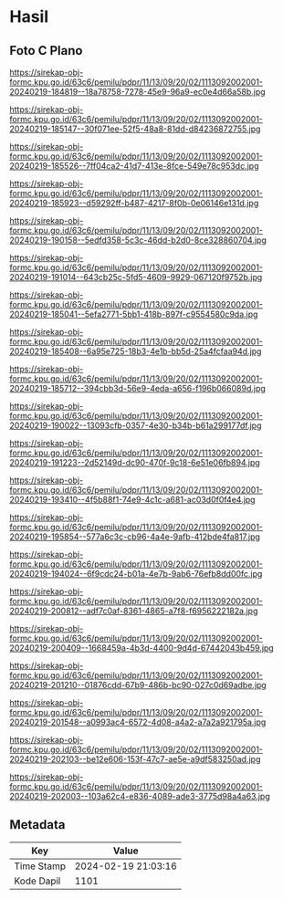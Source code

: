 # Hasil

## Foto C Plano

https://sirekap-obj-formc.kpu.go.id/63c6/pemilu/pdpr/11/13/09/20/02/1113092002001-20240219-184819--18a78758-7278-45e9-96a9-ec0e4d66a58b.jpg

https://sirekap-obj-formc.kpu.go.id/63c6/pemilu/pdpr/11/13/09/20/02/1113092002001-20240219-185147--30f071ee-52f5-48a8-81dd-d84236872755.jpg

https://sirekap-obj-formc.kpu.go.id/63c6/pemilu/pdpr/11/13/09/20/02/1113092002001-20240219-185526--7ff04ca2-41d7-413e-8fce-549e78c953dc.jpg

https://sirekap-obj-formc.kpu.go.id/63c6/pemilu/pdpr/11/13/09/20/02/1113092002001-20240219-185923--d59292ff-b487-4217-8f0b-0e06146e131d.jpg

https://sirekap-obj-formc.kpu.go.id/63c6/pemilu/pdpr/11/13/09/20/02/1113092002001-20240219-190158--5edfd358-5c3c-46dd-b2d0-8ce328860704.jpg

https://sirekap-obj-formc.kpu.go.id/63c6/pemilu/pdpr/11/13/09/20/02/1113092002001-20240219-191014--643cb25c-5fd5-4609-9929-067120f9752b.jpg

https://sirekap-obj-formc.kpu.go.id/63c6/pemilu/pdpr/11/13/09/20/02/1113092002001-20240219-185041--5efa2771-5bb1-418b-897f-c9554580c9da.jpg

https://sirekap-obj-formc.kpu.go.id/63c6/pemilu/pdpr/11/13/09/20/02/1113092002001-20240219-185408--6a95e725-18b3-4e1b-bb5d-25a4fcfaa94d.jpg

https://sirekap-obj-formc.kpu.go.id/63c6/pemilu/pdpr/11/13/09/20/02/1113092002001-20240219-185712--394cbb3d-56e9-4eda-a656-f196b066089d.jpg

https://sirekap-obj-formc.kpu.go.id/63c6/pemilu/pdpr/11/13/09/20/02/1113092002001-20240219-190022--13093cfb-0357-4e30-b34b-b61a299177df.jpg

https://sirekap-obj-formc.kpu.go.id/63c6/pemilu/pdpr/11/13/09/20/02/1113092002001-20240219-191223--2d52149d-dc90-470f-9c18-6e51e06fb894.jpg

https://sirekap-obj-formc.kpu.go.id/63c6/pemilu/pdpr/11/13/09/20/02/1113092002001-20240219-193410--4f5b88f1-74e9-4c1c-a681-ac03d0f0f4e4.jpg

https://sirekap-obj-formc.kpu.go.id/63c6/pemilu/pdpr/11/13/09/20/02/1113092002001-20240219-195854--577a6c3c-cb96-4a4e-9afb-412bde4fa817.jpg

https://sirekap-obj-formc.kpu.go.id/63c6/pemilu/pdpr/11/13/09/20/02/1113092002001-20240219-194024--6f9cdc24-b01a-4e7b-9ab6-76efb8dd00fc.jpg

https://sirekap-obj-formc.kpu.go.id/63c6/pemilu/pdpr/11/13/09/20/02/1113092002001-20240219-200812--adf7c0af-8361-4865-a7f8-f6956222182a.jpg

https://sirekap-obj-formc.kpu.go.id/63c6/pemilu/pdpr/11/13/09/20/02/1113092002001-20240219-200409--1668459a-4b3d-4400-9d4d-67442043b459.jpg

https://sirekap-obj-formc.kpu.go.id/63c6/pemilu/pdpr/11/13/09/20/02/1113092002001-20240219-201210--01876cdd-67b9-486b-bc90-027c0d69adbe.jpg

https://sirekap-obj-formc.kpu.go.id/63c6/pemilu/pdpr/11/13/09/20/02/1113092002001-20240219-201548--a0993ac4-6572-4d08-a4a2-a7a2a921795a.jpg

https://sirekap-obj-formc.kpu.go.id/63c6/pemilu/pdpr/11/13/09/20/02/1113092002001-20240219-202103--be12e606-153f-47c7-ae5e-a9df583250ad.jpg

https://sirekap-obj-formc.kpu.go.id/63c6/pemilu/pdpr/11/13/09/20/02/1113092002001-20240219-202003--103a62c4-e836-4089-ade3-3775d98a4a63.jpg


## Metadata

| Key        | Value               |
| ---------- | ------------------- |
| Time Stamp | 2024-02-19 21:03:16 |
| Kode Dapil | 1101                |



